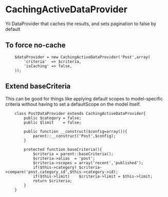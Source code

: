 CachingActiveDataProvider
=========================

Yii DataProvider that caches the results, and sets pagination to false by default

To force no-cache
---------------------
        $dataProvider = new CachingActiveDataProvider('Post',array(
            'criteria'  => $criteria,
            'isCaching' => false, 
        ));


Extend baseCriteria
---------------------
This can be good for things like applying default scopes to model-specific criteria without having to set a defaultScope
on the model itself.

        class PostDataProvider extends CachingActiveDataProvider{
            public $category = false;
            public $limit    = false;
                
            public function __construct($config=array()){
                parent::__construct('Post',$config);
            }
               
            protected function baseCriteria(){
                $criteria = parent::baseCriteria();
                $criteria->alias  = 'post';
                $criteria->scopes = array('recent','published');
                if($this->category) $criteria->compare('post.category_id',$this->category->id);
                if($this->limit)    $criteria->limit = $this->limit;
                return $criteria;
            }
        }
